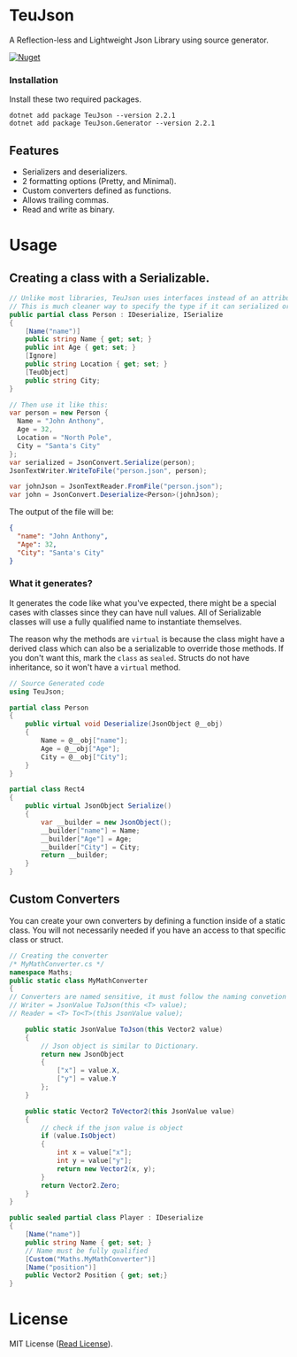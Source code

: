 # TeuJson
A Reflection-less and Lightweight Json Library using source generator.

[![Nuget](https://img.shields.io/nuget/v/TeuJson?style=for-the-badge)](https://www.nuget.org/packages/TeuJson/)

### Installation
Install these two required packages.

```console
dotnet add package TeuJson --version 2.2.1
dotnet add package TeuJson.Generator --version 2.2.1
```

## Features

- Serializers and deserializers.
- 2 formatting options (Pretty, and Minimal).
- Custom converters defined as functions.
- Allows trailing commas.
- Read and write as binary.

# Usage

## Creating a class with a Serializable.

```C#
// Unlike most libraries, TeuJson uses interfaces instead of an attribute on a type.
// This is much cleaner way to specify the type if it can serialized or deserialized.
public partial class Person : IDeserialize, ISerialize
{
    [Name("name")]
    public string Name { get; set; }
    public int Age { get; set; }
    [Ignore]
    public string Location { get; set; }
    [TeuObject]
    public string City;
}

// Then use it like this:
var person = new Person { 
  Name = "John Anthony",
  Age = 32,
  Location = "North Pole",
  City = "Santa's City"
};
var serialized = JsonConvert.Serialize(person);
JsonTextWriter.WriteToFile("person.json", person);

var johnJson = JsonTextReader.FromFile("person.json");
var john = JsonConvert.Deserialize<Person>(johnJson);
```

The output of the file will be:

```json
{
  "name": "John Anthony",
  "Age": 32,
  "City": "Santa's City"
}
```

###  What it generates?
It generates the code like what you've expected, there might be a special cases with classes since they can have null values. All of Serializable classes will use a fully qualified name to instantiate themselves. 

The reason why the methods are `virtual` is because the class might have a derived class which can also be a serializable to override those methods. If you don't want this, mark the `class` as `sealed`. Structs do not have inheritance, so it won't have a `virtual` method.

```c#
// Source Generated code
using TeuJson;

partial class Person
{
    public virtual void Deserialize(JsonObject @__obj)
    {
        Name = @__obj["name"];
        Age = @__obj["Age"];
        City = @__obj["City"];
    }
}

partial class Rect4
{
    public virtual JsonObject Serialize()
    {
        var __builder = new JsonObject();
        __builder["name"] = Name;
        __builder["Age"] = Age;
        __builder["City"] = City;
        return __builder;
    }
}
```

## Custom Converters

You can create your own converters by defining a function inside of a static class. You will not necessarily needed if you have an access to that specific class or struct.

```C#
// Creating the converter
/* MyMathConverter.cs */
namespace Maths;
public static class MyMathConverter 
{
// Converters are named sensitive, it must follow the naming convetion in order to work.
// Writer = JsonValue ToJson(this <T> value);
// Reader = <T> To<T>(this JsonValue value);

    public static JsonValue ToJson(this Vector2 value) 
    {
        // Json object is similar to Dictionary.
        return new JsonObject 
        {
            ["x"] = value.X,
            ["y"] = value.Y
        };
    }

    public static Vector2 ToVector2(this JsonValue value) 
    {
        // check if the json value is object
        if (value.IsObject) 
        {
            int x = value["x"];
            int y = value["y"];
            return new Vector2(x, y);
        }
        return Vector2.Zero;
    }
}
```

```C#
public sealed partial class Player : IDeserialize
{
    [Name("name")]
    public string Name { get; set; }
    // Name must be fully qualified
    [Custom("Maths.MyMathConverter")]
    [Name("position")]
    public Vector2 Position { get; set;}
}
```

# License

MIT License ([Read License](LICENSE.txt)).
